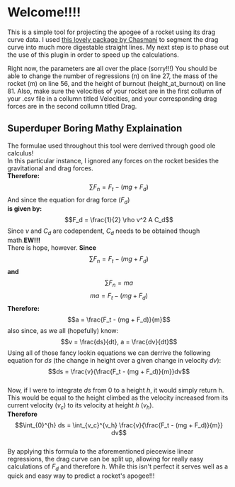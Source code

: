 # Welcome!!!!
This is a simple tool for projecting the apogee of a rocket using its drag curve data. I used [this lovely package by Chasmani](https://github.com/chasmani/piecewise-regression) to segment the drag curve into much more digestable straight lines. My next step is to phase out the use of this plugin in order to speed up the calculations. 

Right now, the parameters are all over the place (sorry!!!) You should be able to change the number of regressions (n) on line 27, the mass of the rocket (m) on line 56, and the height of burnout (height_at_burnout) on line 81. Also, make sure the velocities of your rocket are in the first collumn of your .csv file in a collumn titled Velocities, and your corresponding drag forces are in the second collumn titled Drag.

## Superduper Boring Mathy Explaination
The formulae used throughout this tool were derrived through good ole calculus!\
In this particular instance, I ignored any forces on the rocket besides the gravitational and drag forces.\
**Therefore:**
$$\sum_{} F_n = F_t - (mg + F_d)$$
And since the equation for drag force ($F_d$)\
 **is given by:**
$$F_d = \frac{1}{2} \rho v^2 A C_d$$
Since $v$ and $C_d$ are codependent, $C_d$ needs to be obtained though math.**EW!!!**\
There is hope, however. **Since**
$$\sum_{} F_n = F_t - (mg + F_d)$$
**and** $$\sum_{} F_n = ma$$
$$ma = F_t - (mg + F_d)$$
**Therefore:**
$$a = \frac{F_t - (mg + F_d)}{m}$$
also since, as we all (hopefully) know:
$$v = \frac{ds}{dt}, a = \frac{dv}{dt}$$
Using all of those fancy lookin equations we can derrive the following equation for $ds$ (the change in height over a given change in velocity $dv$):
$$ds = \frac{v}{\frac{F_t - (mg + F_d)}{m}}dv$$
\
Now, if I were to integrate $ds$ from 0 to a height $h$, it would simply return h. This would be equal to the height climbed as the velocity increased from its current velocity ($v_c$) to its velocity at height $h$ ($v_h$).\
**Therefore**
$$\int_{0}^{h} ds = \int_{v_c}^{v_h} \frac{v}{\frac{F_t - (mg + F_d)}{m}} dv$$
\
By applying this formula to the aforementioned piecewise linear regressions, the drag curve can be split up, allowing for really easy calculations of $F_d$ and therefore $h$. While this isn't perfect it serves well as a quick and easy way to predict a rocket's apogee!!!
